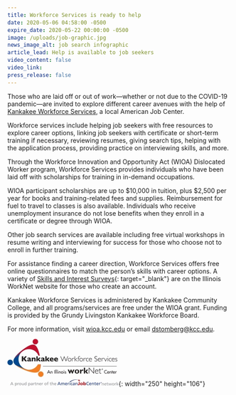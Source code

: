 ```yaml
---
title: Workforce Services is ready to help
date: 2020-05-06 04:58:00 -0500
expire_date: 2020-05-22 00:00:00 -0500
image: /uploads/job-graphic.jpg
news_image_alt: job search infographic
article_lead: Help is available to job seekers
video_content: false
video_link:
press_release: false
---
```


Those who are laid off or out of work—whether or not due to the COVID-19 pandemic—are invited to explore different career avenues with the help of [Kankakee Workforce Services](https://wioa.kcc.edu/), a local American Job Center.&nbsp;

Workforce services include helping job seekers with free resources to explore career options, linking job seekers with certificate or short-term training if necessary, reviewing resumes, giving search tips, helping with the application process, providing practice on interviewing skills, and more.

Through the Workforce Innovation and Opportunity Act (WIOA) Dislocated Worker program, Workforce Services provides individuals who have been laid off with scholarships for training in in-demand occupations.&nbsp;

WIOA participant scholarships are up to $10,000 in tuition, plus $2,500 per year for books and training-related fees and supplies. Reimbursement for fuel to travel to classes is also available. Individuals who receive unemployment insurance do not lose benefits when they enroll in a certificate or degree through WIOA.

Other job search services are available including free virtual workshops in resume writing and interviewing for success for those who choose not to enroll in further training.

For assistance finding a career direction, Workforce Services offers free online questionnaires to match the person’s skills with career options. A variety of [Skills and Interest Surveys](https://www.illinoisworknet.com/explore/Pages/SkillandInterestSurveys.aspx){: target="_blank"} are on the Illinois WorkNet website for those who create an account.

Kankakee Workforce Services is administered by Kankakee Community College, and all programs/services are free under the WIOA grant. Funding is provided by the Grundy Livingston Kankakee Workforce Board.&nbsp;

For more information, visit [wioa.kcc.edu](https://wioa.kcc.edu/) or email [dstomberg@kcc.edu](mailto:dstomberg@kcc.edu).

![](/uploads/kankakee-workforce-services-for-web.jpg){: width="250" height="106"}

&nbsp;